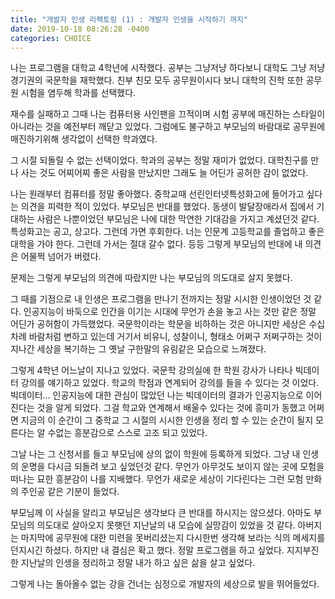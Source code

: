 ```yaml
---
title: "개발자 인생 리팩토링 (1) : 개발자 인생을 시작하기 까지"
date: 2019-10-18 08:26:28 -0400
categories: CHOICE 
---
```


나는 프로그램을 대학교 4학년에 시작했다. 공부는 그냥저냥 하다보니
대학도 그냥 저냥 경기권의 국문학을 재학했다.
친부 친모 모두 공무원이시다 보니 대학의 진학 또한 공무원 시험을 염두해 학과를 선택했다.

재수를 실패하고 그때 나는 컴퓨터용 사인팬을 끄적이며 시험 공부에 매진하는 스타일이 아니라는
것을 예전부터 깨닫고 있었다. 그럼에도 불구하고 부모님의 바람대로 공무원에 매진하기위해 
생각없이 선택한 학과였다.

그 시절 되돌릴 수 없는 선택이었다. 학과의 공부는 정말 재미가 없었다. 대학친구를 만나
사는 것도 어찌어찌 좋은 사람을 만났지만 그래도 늘 어딘가 공허한 감이 없었다.

나는 원래부터 컴퓨터를 정말 좋아했다. 
중학교때 선린인터넷특성화고에 들어가고 싶다는 의견을 피력한 적이 있었다.
부모님은 반대를 했었다. 동생이 발달장애라서 집에서 기대하는 사람은 나뿐이었던 부모님은 
나에 대한 막연한 기대감을 가지고 계셨던것 같다. 특성화고는 공고, 상고다. 그런데 가면 후회한다.
너는 인문계 고등학교를 졸업하고 좋은 대학을 가야 한다. 그런데 가서는 절대 갈수 없다. 등등
그렇게 부모님의 반대에 내 의견은 어물쩍 넘어가 버렸다. 

문제는 그렇게 부모님의 의견에 따랐지만 나는 부모님의 의도대로 살지 못했다. 

그 때를 기점으로 내 인생은 프로그램을 만나기 전까지는 정말 시시한 인생이었던 것 같다. 
인공지능이 바둑으로 인간을 이기는 시대에 무언가 손을 놓고 사는 것만 같은 정말 어딘가
공허함이 가득했었다. 국문학이라는 학문을 비하하는 것은 아니지만 세상은 수십차례 바람처럼 변하고 있는데
거기서 비유니, 성찰이니, 형태소 어쩌구 저쩌구하는 것이 지나간 세상을 복기하는 그 옛날 구한말의 유림같은 모습으로 느껴졌다.

그렇게 4학년 어느날이 지나고 있었다. 국문학 강의실에 한 학원 강사가 나타나 빅데이터 강의를 얘기하고 있었다.
학교의 학점과 연계되어 강의를 들을 수 있다는 것 이었다. 빅데이터... 인공지능에 대한 관심이 많았던 나는 빅데이터의 
결과가 인공지능으로 이어진다는 것을 알게 되었다. 그걸 학교와 연계해서 배울수 있다는 것에 흥미가 동했고 어쩌면 지금의
이 순간이 그 중학교 그 시절의 시시한 인생을 정리 할 수 있는 순간이 될지 모른다는 알 수없는 흥분감으로 스스로 고조 되고 있었다.

그날 나는 그 신청서를 들고 부모님에 상의 없이 학원에 등록하게 되었다. 그냥 내 인생의 운명을 다시금 되돌려 보고 싶었던것
같다. 무언가 아무것도 보이지 않는 곳에 모험을 떠나는 묘한 흥분감이 나를 지배했다. 무언가 새로운 세상이 기다린다는 그런
모험 만화의 주인공 같은 기분이 들었다.

부모님께 이 사실을 알리고 부모님은 생각보다 큰 반대를 하시지는 않으셨다. 
아마도 부모님의 의도대로 살아오지 못햇던 지난날의 내 모습에 실망감이 있었을 것 같다. 
아버지는 마지막에 공무원에 대한 미련을 못버리셨는지 다시한번 생각해 보라는 식의 메세지를 던지시긴 하셨다.
하지만 내 결심은 확고 했다. 정말 프로그램을 하고 싶었다. 지지부진한 지난날의 인생을 정리하고 정말 내가 하고 싶은 삶을 
살고 싶었다. 

그렇게 나는 돌아올수 없는 강을 건너는 심정으로 개발자의 세상으로 발을 뛰어들었다.


